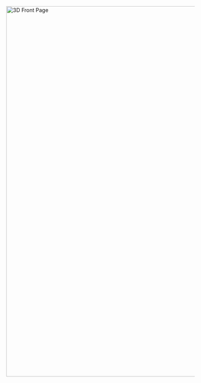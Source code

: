 <img width="1919" height="992" alt="3D Front Page " src="https://github.com/user-attachments/assets/a861c948-b57e-47f1-8b56-71e1f065e32f" />
